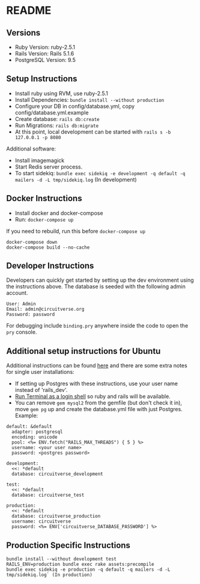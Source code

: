 # README

## Versions
- Ruby Version: ruby-2.5.1
- Rails Version: Rails 5.1.6
- PostgreSQL Version: 9.5

## Setup Instructions

* Install ruby using RVM, use ruby-2.5.1
* Install Dependencies: `bundle install --without production`
* Configure your DB in config/database.yml, copy config/database.yml.example
* Create database: `rails db:create`
* Run Migrations: `rails db:migrate`
* At this point, local development can be started with ```rails s -b 127.0.0.1 -p 8080```

Additional software:
* Install imagemagick
* Start Redis server process.
* To start sidekiq: `bundle exec sidekiq -e development -q default -q mailers -d -L tmp/sidekiq.log` (In development)

## Docker Instructions

* Install docker and docker-compose
* Run: `docker-compose up`

If you need to rebuild, run this before `docker-compose up`
```
docker-compose down 
docker-compose build --no-cache
```

## Developer Instructions
Developers can quickly get started by setting up the dev environment using the instructions above. The database is seeded with the following admin account. 
```
User: Admin
Email: admin@circuitverse.org
Password: password
```

For debugging include `binding.pry` anywhere inside the code to open the `pry` console.

## Additional setup instructions for Ubuntu
Additional instructions can be found [here](https://www.howtoforge.com/tutorial/ubuntu-ruby-on-rails/) and there are some extra notes for single user installations:
- If setting up Postgres with these instructions, use your user name instead of 'rails_dev'.
- [Run Terminal as a login shell](https://rvm.io/integration/gnome-terminal/) so ruby and rails will be available.
- You can remove `gem mysql2` from the gemfile (but don't check it in), move `gem pg` up and create the database.yml file with just Postgres. Example:
```
default: &default
  adapter: postgresql
  encoding: unicode
  pool: <%= ENV.fetch("RAILS_MAX_THREADS") { 5 } %>
  username: <your user name>
  password: <postgres password>

development:
  <<: *default
  database: circuitverse_development

test:
  <<: *default
  database: circuitverse_test

production:
  <<: *default
  database: circuitverse_production
  username: circuitverse
  password: <%= ENV['circuitverse_DATABASE_PASSWORD'] %>
```

## Production Specific Instructions

```
bundle install --without development test
RAILS_ENV=production bundle exec rake assets:precompile
bundle exec sidekiq -e production -q default -q mailers -d -L tmp/sidekiq.log` (In production)
```
